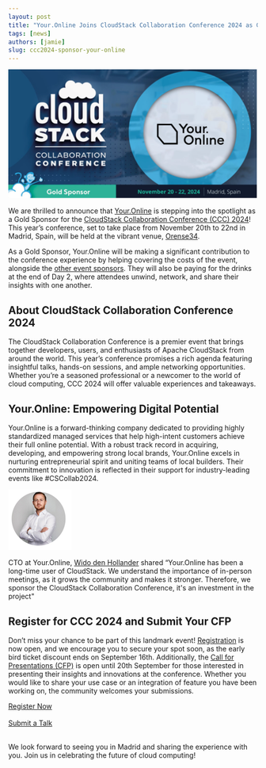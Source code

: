 ```yaml
---
layout: post
title: "Your.Online Joins CloudStack Collaboration Conference 2024 as Gold Sponsor!"
tags: [news]
authors: [jamie]
slug: ccc2024-sponsor-your-online
---
```


[![](banner.png "Your.Online Joins CloudStack Collaboration Conference 2024 as Gold Sponsor!")](/blog/ccc2024-sponsor-your-online)

We are thrilled to announce that [Your.Online](https://your.online) is stepping
into the spotlight as a Gold Sponsor for the [CloudStack Collaboration
Conference (CCC) 2024](https://www.cloudstackcollab.org)! This year’s
conference, set to take place from November 20th to 22nd in Madrid, Spain, will
be held at the vibrant venue,
[Orense34](https://www.meetingplace.es/en/orense-34/).

As a Gold Sponsor, Your.Online will be making a significant contribution to the
conference experience by helping covering the costs of the event, alongside the
[other event sponsors](https://www.cloudstackcollab.org/#sponsors). They will
also be paying for the drinks at the end of Day 2, where attendees unwind,
network, and share their insights with one another.

<!-- truncate -->

## About CloudStack Collaboration Conference 2024

The CloudStack Collaboration Conference is a premier event that brings together
developers, users, and enthusiasts of Apache CloudStack from around the world.
This year’s conference promises a rich agenda featuring insightful talks,
hands-on sessions, and ample networking opportunities. Whether you’re a seasoned
professional or a newcomer to the world of cloud computing, CCC 2024 will offer
valuable experiences and takeaways.

## Your.Online: Empowering Digital Potential

Your.Online is a forward-thinking company dedicated to providing highly
standardized managed services that help high-intent customers achieve their full
online potential. With a robust track record in acquiring, developing, and
empowering strong local brands, Your.Online excels in nurturing entrepreneurial
spirit and uniting teams of local builders. Their commitment to innovation is
reflected in their support for industry-leading events like #CSCollab2024.

![](wido.png)

CTO at Your.Online, [Wido den Hollander](https://www.linkedin.com/in/widodh/)
shared “Your.Online has been a long-time user of CloudStack. We understand the
importance of in-person meetings, as it grows the community and makes it
stronger. Therefore, we sponsor the CloudStack Collaboration Conference, it's an
investment in the project"

## Register for CCC 2024 and Submit Your CFP

Don’t miss your chance to be part of this landmark event!
[Registration](https://www.eventbrite.com/e/cloudstack-collaboration-conference-2024-tickets-879401903767)
is now open, and we encourage you to secure your spot soon, as the early bird
ticket discount ends on September 16th. Additionally, the [Call for Presentations
(CFP)](https://docs.google.com/forms/d/e/1FAIpQLSdzhEy-v68wyVQcBY3AnQT7OeDVs4xnfvlt3wIlLxV50dP11w/viewform)
is open until 20th September for those interested in presenting their
insights and innovations at the conference. Whether you would like to share your
use case or an integration of feature you have been working on, the community
welcomes your submissions.

<div class="col col-3 col-lg text-center">
<a class="button button--primary"
href="https://www.eventbrite.com/e/cloudstack-collaboration-conference-2024-tickets-879401903767" target="_blank">Register Now</a>
</div>
<br/>
<div class="col col-3 col-lg text-center">
<a class="button button--primary"
href="https://docs.google.com/forms/d/e/1FAIpQLSdzhEy-v68wyVQcBY3AnQT7OeDVs4xnfvlt3wIlLxV50dP11w/viewform" target="_blank">Submit a Talk</a>
</div>
<br/>

We look forward to seeing you in Madrid and sharing the experience with you.
Join us in celebrating the future of cloud computing!

